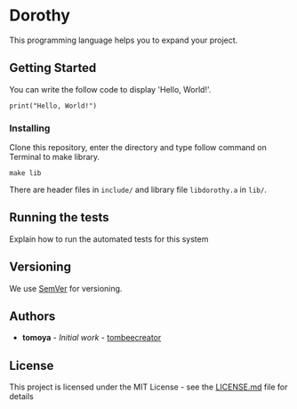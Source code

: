 # Dorothy

This programming language helps you to expand your project.

## Getting Started

You can write the follow code to display 'Hello, World!'.
```:
print("Hello, World!")
```

### Installing

Clone this repository, enter the directory and type follow command on Terminal to make library.
```:
make lib
```

There are header files in ```include/``` and library file ```libdorothy.a``` in ```lib/```.

## Running the tests

Explain how to run the automated tests for this system

## Versioning

We use [SemVer](http://semver.org/) for versioning.

## Authors

* **tomoya** - *Initial work* - [tombeecreator](https://github.com/tombeecreator/)

## License

This project is licensed under the MIT License - see the [LICENSE.md](LICENSE.md) file for details

